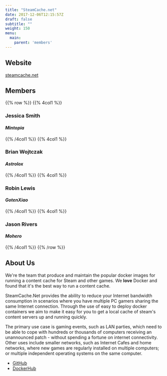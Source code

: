 ```yaml
---
title: "SteamCache.net"
date: 2017-12-06T12:15:57Z
draft: false
subtitle: ""
weight: 150
menu:
  main:
    parent: 'members'
---
```


## Website
[steamcache.net](http://www.steamcache.net)

## Members
{{% row %}}
{{% 4col1 %}}
### Jessica Smith
#### *Mintopia*
{{% /4col1 %}}
{{% 4col1 %}}
### Brian Wojtczak
#### *Astrolox*
{{% /4col1 %}}
{{% 4col1 %}}
### Robin Lewis
#### *GotenXiao*
{{% /4col1 %}}
{{% 4col1 %}}
### Jason Rivers
#### *Mohero*
{{% /4col1 %}}
{{% /row %}}

## About Us

We're the team that produce and maintain the popular docker images for running a content cache for Steam and other games. We **love** Docker and found that it's the best way to run a content cache.

SteamCache.Net provides the ability to reduce your Internet bandwidth consumption in scenarios where you have multiple PC gamers sharing the same Internet connection. Through the use of easy to deploy docker containers we aim to make it easy for you to get a local cache of steam's content servers up and running quickly.

The primary use case is gaming events, such as LAN parties, which need to be able to cope with hundreds or thousands of computers receiving an unannounced patch - without spending a fortune on internet connectivity. Other uses include smaller networks, such as Internet Cafes and home networks, where new games are regularly installed on multiple computers; or multiple independent operating systems on the same computer.

 - [GitHub](https://github.com/steamcache)
 - [DockerHub](https://hub.docker.com/r/steamcache/)
